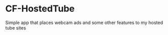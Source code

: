 CF-HostedTube
=============

Simple app that places webcam ads and some other features to my hosted tube sites
